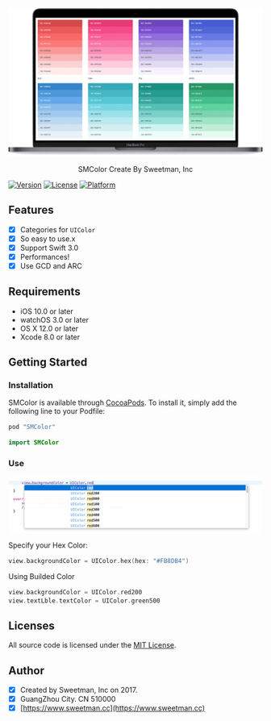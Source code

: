 <p align="center" >
  <img src="https://github.com/sweetmans/SMColor/blob/master/SMColor/Assets/swcolor.png" title="SWColor" float=left>
</p>
<p align="center">
SMColor Create By Sweetman, Inc
</p>

[![Version](https://img.shields.io/cocoapods/v/SMColor.svg?style=flat)](http://cocoapods.org/pods/SMColor)
[![License](https://img.shields.io/cocoapods/l/SMColor.svg?style=flat)](http://cocoapods.org/pods/SMColor)
[![Platform](https://img.shields.io/cocoapods/p/SMColor.svg?style=flat)](http://cocoapods.org/pods/SMColor)

## Features

- [x] Categories for `UIColor`
- [x] So easy to use.x
- [x] Support Swift 3.0
- [x] Performances!
- [x] Use GCD and ARC

## Requirements

- iOS 10.0 or later
- watchOS 3.0 or later
- OS X 12.0 or later
- Xcode 8.0 or later

## Getting Started

### Installation

SMColor is available through [CocoaPods](http://cocoapods.org). To install
it, simply add the following line to your Podfile:

```ruby
pod "SMColor"
```
```swift
import SMColor
```

### Use

<p align="center" >
  <img src="https://github.com/sweetmans/SMColor/blob/master/SMColor/Assets/type.png" title="SWColor" float=left>
</p>
Specify your Hex Color:

```swift
view.backgroundColor = UIColor.hex(hex: "#FB8DB4")
```

Using Builded Color
```swift
view.backgroundColor = UIColor.red200
view.textLble.textColor = UIColor.green500
```

## Licenses

All source code is licensed under the [MIT License](https://raw.github.com/rs/SDWebImage/master/LICENSE).


## Author

- [x] Created by Sweetman, Inc on 2017.
- [x] GuangZhou City. CN 510000 
- [x] [https://www.sweetman.cc](https://www.sweetman.cc)
